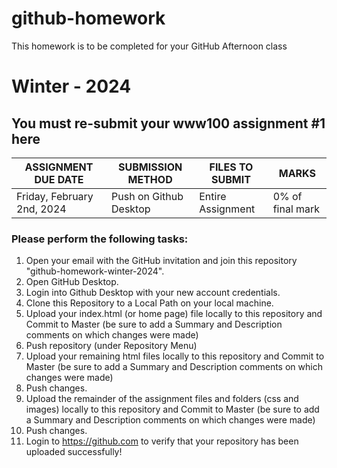 # github-homework
This homework is to be completed for your GitHub Afternoon class
# Winter - 2024

## You must re-submit your www100 assignment #1 here

ASSIGNMENT DUE DATE | SUBMISSION METHOD | FILES TO SUBMIT | MARKS
------------------- | ----------------- | --------------- | -----
Friday, February 2nd, 2024 | Push on Github Desktop | Entire Assignment | 0% of final mark

### Please perform the following tasks:

1. Open your email with the GitHub invitation and join this repository "github-homework-winter-2024".
2. Open GitHub Desktop.
3. Login into Github Desktop with your new account credentials.
4. Clone this Repository to a Local Path on your local machine.
5. Upload your index.html (or home page) file locally to this repository and Commit to Master (be sure to add a Summary and Description comments on which changes were made)
6. Push repository (under Repository Menu)
7. Upload your remaining html files locally to this repository and Commit to Master (be sure to add a Summary and Description comments on which changes were made)
8. Push changes.
9. Upload the remainder of the assignment files and folders (css and images) locally to this repository and Commit to Master (be sure to add a Summary and Description comments on which changes were made)
10. Push changes.
11. Login to https://github.com to verify that your repository has been uploaded successfully!
